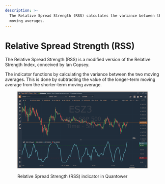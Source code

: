```yaml
---
description: >-
  The Relative Spread Strength (RSS) calculates the variance between the two
  moving averages.
---
```


# Relative Spread Strength (RSS)

The Relative Spread Strength (RSS) is a modified version of the Relative Strength Index, conceived by Ian Copsey.&#x20;

The indicator functions by calculating the variance between the two moving averages. This is done by subtracting the value of the longer-term moving average from the shorter-term moving average.

<figure><img src="../../../../.gitbook/assets/image (1) (1) (1) (1) (1) (1) (1) (1) (1) (1) (1) (1) (1) (1) (1) (1).png" alt=""><figcaption><p>Relative Spread Strength (RSS) indicator in Quantower</p></figcaption></figure>



